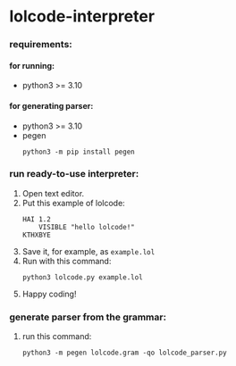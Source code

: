# lolcode-interpreter

### requirements:
#### for running:
* python3 >= 3.10
#### for generating parser:
* python3 >= 3.10
* pegen
    ```
    python3 -m pip install pegen
    ```

### run ready-to-use interpreter:
1. Open text editor.
2. Put this example of lolcode:
    ```
    HAI 1.2
        VISIBLE "hello lolcode!"
    KTHXBYE
    ```
3. Save it, for example, as `example.lol`
4. Run with this command:
    ```
    python3 lolcode.py example.lol
    ```
5. Happy coding!

### generate parser from the grammar:
1. run this command:
    ```
    python3 -m pegen lolcode.gram -qo lolcode_parser.py
    ```
